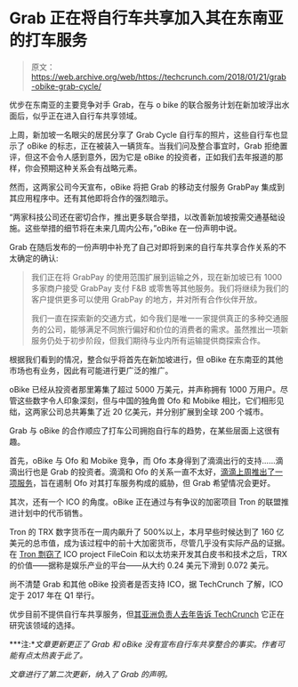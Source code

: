 # Grab 正在将自行车共享加入其在东南亚的打车服务 

> 原文：<https://web.archive.org/web/https://techcrunch.com/2018/01/21/grab-obike-grab-cycle/>

优步在东南亚的主要竞争对手 Grab，在与 o bike 的联合服务计划在新加坡浮出水面后，似乎正在进入自行车共享领域。

上周，新加坡一名眼尖的居民分享了 Grab Cycle 自行车的照片，这些自行车也显示了 oBike 的标志，正在被装入一辆货车。当我们问及整合事宜时，Grab 拒绝置评，但这不会令人感到意外，因为它是 oBike 的投资者，正如我们去年报道的那样，你会预期这种关系会有战略元素。

然而，这两家公司今天宣布，oBike 将把 Grab 的移动支付服务 GrabPay 集成到其应用程序中。还有其他即将合作的强烈暗示。

“两家科技公司还在密切合作，推出更多联合举措，以改善新加坡按需交通基础设施。这些举措的细节将在未来几周内公布，”oBike 在一份声明中说。

Grab 在随后发布的一份声明中补充了自己对即将到来的自行车共享合作关系的不太确定的确认:

> 我们正在将 GrabPay 的使用范围扩展到运输之外，现在新加坡已有 1000 多家商户接受 GrabPay 支付 F&B 或零售等其他服务。我们将继续为我们的客户提供更多可以使用 GrabPay 的地方，并对所有合作伙伴开放。
> 
> 我们一直在探索新的交通方式，如今我们是唯一一家提供真正的多种交通服务的公司，能够满足不同旅行偏好和价位的消费者的需求。虽然推出一项新服务仍处于初步阶段，但我们期待与业内所有运输提供商探索合作。

根据我们看到的情况，整合似乎将首先在新加坡进行，但 oBike 在东南亚的其他市场也有业务，因此有可能进行更广泛的推广。

oBike 已经从投资者那里筹集了超过 5000 万美元，并声称拥有 1000 万用户。尽管这些数字令人印象深刻，但与中国的独角兽 Ofo 和 Mobike 相比，它们相形见绌，这两家公司总共筹集了近 20 亿美元，并分别扩展到全球 200 个城市。

Grab 与 oBike 的合作顺应了打车公司拥抱自行车的趋势，在某些层面上这很有趣。

首先，oBike 与 Ofo 和 Mobike 竞争，而 Ofo 本身得到了滴滴出行的支持……滴滴出行也是 Grab 的投资者。滴滴和 Ofo 的关系一直不太好，[滴滴上周推出了一项服务](https://web.archive.org/web/20221208222408/https://beta.techcrunch.com/2018/01/17/didi-platform-bike-sharing-threat)，旨在遏制 Ofo 对其打车服务构成的威胁，但 Grab 希望情况会更好。

其次，还有一个 ICO 的角度。oBike 正在通过与有争议的加密项目 Tron 的联盟推进计划中的代币销售。

Tron 的 TRX 数字货币在一周内飙升了 500%以上，本月早些时候达到了 160 亿美元的总市值，成为该过程中的前十大加密货币，尽管几乎没有实际产品的证据。在 [Tron 剽窃了](https://web.archive.org/web/20221208222408/https://coincentral.com/community-accuses-tron-plagiarizing-whitepaper/) ICO project FileCoin 和以太坊来开发其白皮书和技术之后，TRX 的价值——据称是娱乐产业的平台——从大约 0.24 美元下滑到 0.072 美元。

尚不清楚 Grab 和其他 oBike 投资者是否支持 ICO，据 TechCrunch 了解，ICO 定于 2017 年在 Q1 举行。

优步目前不提供自行车共享服务，但[其亚洲负责人去年告诉 TechCrunch](https://web.archive.org/web/20221208222408/https://beta.techcrunch.com/2017/11/11/uber-takes-a-different-approach-to-asia/) 它正在研究该领域的选择。

***注:**文章更新更正了 Grab 和 oBike 没有宣布自行车共享整合的事实。作者可能有点太热衷于此了。*

*文章进行了第二次更新，纳入了 Grab 的声明。*